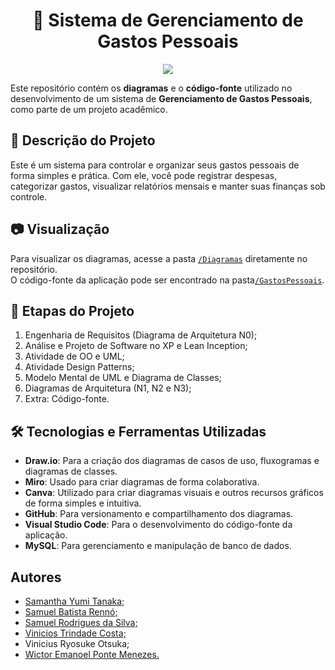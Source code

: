 <h1 align="center"> 💸 Sistema de Gerenciamento de Gastos Pessoais</h1>

<p align="center"><img src="http://img.shields.io/static/v1?label=STATUS&message=EM%20DESENVOLVIMENTO&color=GREEN&style=for-the-badge"/></p>

Este repositório contém os **diagramas** e o **código-fonte** utilizado no desenvolvimento de um sistema de **Gerenciamento de Gastos Pessoais**, como parte de um projeto acadêmico.

## 📌 Descrição do Projeto
Este é um sistema para controlar e organizar seus gastos pessoais de forma simples e prática. Com ele, você pode registrar despesas, categorizar gastos, visualizar relatórios mensais e manter suas finanças sob controle.

## 📷 Visualização
Para visualizar os diagramas, acesse a pasta [`/Diagramas`](./Diagramas) diretamente no repositório.  
O código-fonte da aplicação pode ser encontrado na pasta[`/GastosPessoais`](./GastosPessoais).

## 📅 Etapas do Projeto
1. Engenharia de Requisitos (Diagrama de Arquitetura N0);
2. Análise e Projeto de Software no XP e Lean Inception;
3. Atividade de OO e UML;
4. Atividade Design Patterns;
5. Modelo Mental de UML e Diagrama de Classes;
6. Diagramas de Arquitetura (N1, N2 e N3);
7. Extra: Código-fonte.

## 🛠 Tecnologias e Ferramentas Utilizadas
- **Draw.io**: Para a criação dos diagramas de casos de uso, fluxogramas e diagramas de classes.
- **Miro**: Usado para criar diagramas de forma colaborativa.
- **Canva**: Utilizado para criar diagramas visuais e outros recursos gráficos de forma simples e intuitiva.
- **GitHub**: Para versionamento e compartilhamento dos diagramas.
- **Visual Studio Code**: Para o desenvolvimento do código-fonte da aplicação.
- **MySQL**: Para gerenciamento e manipulação de banco de dados.

## Autores
<ul>
  <li><a href="https://github.com/ySamantha">Samantha Yumi Tanaka;</a></li>
  <li><a href="https://github.com/SamuelBati">Samuel Batista Rennó;</a></li>
  <li><a href="https://github.com/Samuelblew">Samuel Rodrigues da Silva;</a></li>
  <li><a href="https://github.com/Vinhicious">Vinicios Trindade Costa;</a></li>
  <li>Vinicius Ryosuke Otsuka;</li>
  <li><a href="https://github.com/we-learner">Wictor Emanoel Ponte Menezes.</a></li>
</ul>
